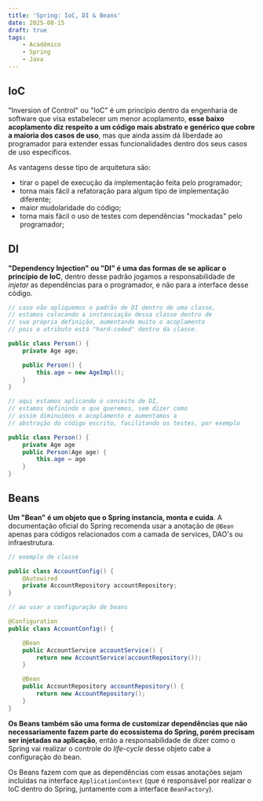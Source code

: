```yaml
---
title: 'Spring: IoC, DI & Beans'
date: 2025-08-15
draft: true
tags: 
    - Acadêmico
    - Spring
    - Java
---
```


## IoC

"Inversion of Control" ou "IoC" é um princípio dentro da engenharia de software que visa estabelecer um menor acoplamento, **esse baixo acoplamento diz respeito a um código mais abstrato e genérico que cobre a maioria dos casos de uso**, mas que ainda assim dá liberdade ao programador para extender essas funcionalidades dentro dos seus casos de uso específicos.

As vantagens desse tipo de arquitetura são:

- tirar o papel de execução da implementação feita pelo programador;
- torna mais fácil a refatoração para algum tipo de implementação diferente;
- maior mudolaridade do código;
- torna mais fácil o uso de testes com dependências "mockadas" pelo programador;

## DI

**"Dependency Injection" ou "DI" é uma das formas de se aplicar o princípio de IoC**, dentro desse padrão jogamos a responsabilidade de *injetar* as dependências para o programador, e não para a interface desse código.

```java
// caso não apliquemos o padrão de DI dentro de uma classe,
// estamos colocando a instanciação dessa classe dentro de
// sua própria definição, aumentando muito o acoplamento
// pois o atributo está "hard-coded" dentro da classe.

public class Person() {
    private Age age;

    public Person() {
        this.age = new AgeImpl();
    }
}
```

```java
// aqui estamos aplicando o conceito de DI,
// estamos definindo o que queremos, sem dizer como
// assim diminuimos o acoplamento e aumentamos a 
// abstração do código escrito, facilitando os testes, por exemplo

public class Person() {
    private Age age
    public Person(Age age) {
        this.age = age
    }
}
```

## Beans

**Um "Bean" é um objeto que o Spring instancia, monta e cuida**.
A documentação oficial do Spring recomenda usar a anotação de `@Bean` apenas para códigos relacionados com a camada de services, DAO's ou infraestrutura.

```java
// exemplo de classe

public class AccountConfig() {
    @Autowired
    private AccountRepository accountRepository;
}
```

```java
// ao usar a configuração de beans

@Configuration
public class AccountConfig() {

    @Bean
    public AccountService accountService() {
        return new AccountService(accountRepository());
    }

    @Bean 
    public AccountRepository accountRepository() {
        return new AccountRepository();
    }
}
```

**Os Beans também são uma forma de customizar dependências que não necessariamente fazem parte do ecossistema do Spring, porém precisam ser injetadas na aplicação**, então a responsabilidade de dizer como o Spring vai realizar o controle do *life-cycle* desse objeto cabe a configuração do bean.

Os Beans fazem com que as dependências com essas anotações sejam incluídas na interface `ApplicationContext` (que é responsável por realizar o IoC dentro do Spring, juntamente com a interface `BeanFactory`).